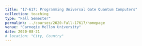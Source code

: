 ```yaml
---
title: "17-617: Programming Universal Gate Quantum Computers"
collection: teaching
type: "Fall Semester"
permalink: ../courses/2020-Fall-17617/homepage
venue: "Carnegie Mellon University"
date: 2020-08-21
# location: "City, Country"
---
```

